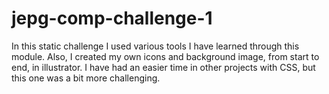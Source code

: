 # jepg-comp-challenge-1

In this static challenge I used various tools I have learned through this module. 
Also, I created my own icons and background image, from start to end, in illustrator.
I have had an easier time in other projects with CSS, but this one was a bit more challenging. 

